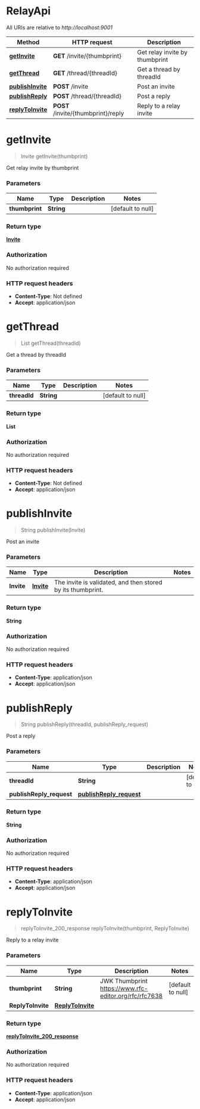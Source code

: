 # RelayApi

All URIs are relative to _http://localhost:9001_

| Method                                         | HTTP request                        | Description                    |
| ---------------------------------------------- | ----------------------------------- | ------------------------------ |
| [**getInvite**](RelayApi.md#getInvite)         | **GET** /invite/{thumbprint}        | Get relay invite by thumbprint |
| [**getThread**](RelayApi.md#getThread)         | **GET** /thread/{threadId}          | Get a thread by threadId       |
| [**publishInvite**](RelayApi.md#publishInvite) | **POST** /invite                    | Post an invite                 |
| [**publishReply**](RelayApi.md#publishReply)   | **POST** /thread/{threadId}         | Post a reply                   |
| [**replyToInvite**](RelayApi.md#replyToInvite) | **POST** /invite/{thumbprint}/reply | Reply to a relay invite        |

<a name="getInvite"></a>

# **getInvite**

> Invite getInvite(thumbprint)

Get relay invite by thumbprint

### Parameters

| Name           | Type       | Description | Notes             |
| -------------- | ---------- | ----------- | ----------------- |
| **thumbprint** | **String** |             | [default to null] |

### Return type

[**Invite**](../Models/Invite.md)

### Authorization

No authorization required

### HTTP request headers

- **Content-Type**: Not defined
- **Accept**: application/json

<a name="getThread"></a>

# **getThread**

> List getThread(threadId)

Get a thread by threadId

### Parameters

| Name         | Type       | Description | Notes             |
| ------------ | ---------- | ----------- | ----------------- |
| **threadId** | **String** |             | [default to null] |

### Return type

**List**

### Authorization

No authorization required

### HTTP request headers

- **Content-Type**: Not defined
- **Accept**: application/json

<a name="publishInvite"></a>

# **publishInvite**

> String publishInvite(Invite)

Post an invite

### Parameters

| Name       | Type                              | Description                                                 | Notes |
| ---------- | --------------------------------- | ----------------------------------------------------------- | ----- |
| **Invite** | [**Invite**](../Models/Invite.md) | The invite is validated, and then stored by its thumbprint. |       |

### Return type

**String**

### Authorization

No authorization required

### HTTP request headers

- **Content-Type**: application/json
- **Accept**: application/json

<a name="publishReply"></a>

# **publishReply**

> String publishReply(threadId, publishReply_request)

Post a reply

### Parameters

| Name                     | Type                                                          | Description | Notes             |
| ------------------------ | ------------------------------------------------------------- | ----------- | ----------------- |
| **threadId**             | **String**                                                    |             | [default to null] |
| **publishReply_request** | [**publishReply_request**](../Models/publishReply_request.md) |             |                   |

### Return type

**String**

### Authorization

No authorization required

### HTTP request headers

- **Content-Type**: application/json
- **Accept**: application/json

<a name="replyToInvite"></a>

# **replyToInvite**

> replyToInvite_200_response replyToInvite(thumbprint, ReplyToInvite)

Reply to a relay invite

### Parameters

| Name              | Type                                            | Description                                           | Notes             |
| ----------------- | ----------------------------------------------- | ----------------------------------------------------- | ----------------- |
| **thumbprint**    | **String**                                      | JWK Thumbprint https://www.rfc-editor.org/rfc/rfc7638 | [default to null] |
| **ReplyToInvite** | [**ReplyToInvite**](../Models/ReplyToInvite.md) |                                                       |                   |

### Return type

[**replyToInvite_200_response**](../Models/replyToInvite_200_response.md)

### Authorization

No authorization required

### HTTP request headers

- **Content-Type**: application/json
- **Accept**: application/json
